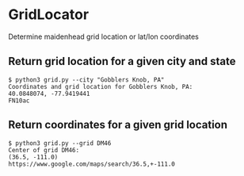# GridLocator
Determine maidenhead grid location or lat/lon coordinates


## Return grid location for a given city and state

    $ python3 grid.py --city "Gobblers Knob, PA"
    Coordinates and grid location for Gobblers Knob, PA:
    40.0848074, -77.9419441
    FN10ac


## Return coordinates for a given grid location

    $ python3 grid.py --grid DM46
    Center of grid DM46:
    (36.5, -111.0)
    https://www.google.com/maps/search/36.5,+-111.0

